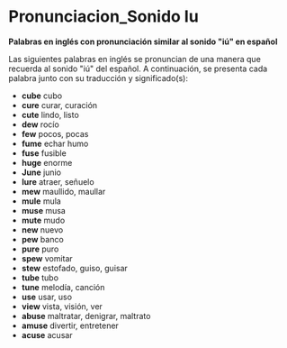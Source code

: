 # Pronunciacion_Sonido Iu



**Palabras en inglés con pronunciación similar al sonido "iú" en español**

Las siguientes palabras en inglés se pronuncian de una manera que recuerda al sonido "iú" del español. A continuación, se presenta cada palabra junto con su traducción y significado(s):

*   **cube**    cubo
*   **cure**    curar, curación
*   **cute**    lindo, listo
*   **dew**    rocío
*   **few**    pocos, pocas
*   **fume**    echar humo
*   **fuse**    fusible
*   **huge**    enorme
*   **June**    junio
*   **lure**    atraer, señuelo
*   **mew**    maullido, maullar
*   **mule**    mula
*   **muse**    musa
*   **mute**    mudo
*   **new**    nuevo
*   **pew**    banco
*   **pure**    puro
*   **spew**    vomitar
*   **stew**    estofado, guiso, guisar
*   **tube**    tubo
*   **tune**    melodía, canción
*   **use**    usar, uso
*   **view**    vista, visión, ver
*   **abuse**    maltratar, denigrar, maltrato
*   **amuse**    divertir, entretener
*   **acuse**    acusar


